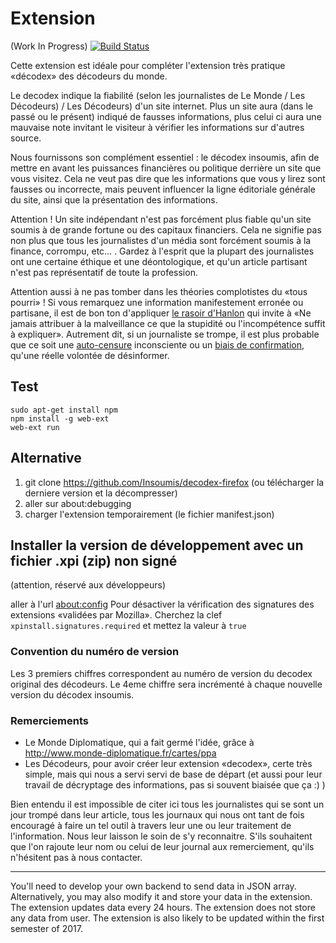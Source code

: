 # Extension

(Work In Progress)
[![Build Status](https://travis-ci.org/Insoumis/decodex-firefox.svg?branch=develop)](https://travis-ci.org/Insoumis/decodex-firefox)

Cette extension est idéale pour compléter l'extension très pratique «décodex» des décodeurs du monde.

Le decodex indique la fiabilité (selon les journalistes de Le Monde / Les
Décodeurs) / Les Décodeurs) d'un site internet. Plus un site aura (dans le
passé ou le présent) indiqué de fausses informations, plus celui ci aura une
mauvaise note invitant le visiteur à vérifier les informations sur d'autres
source.

Nous fournissons son complément essentiel : le décodex insoumis, afin de
mettre en avant les puissances financières ou politique derrière un site que
vous visitez. Cela ne veut pas dire que les informations que vous y lirez sont
fausses ou incorrecte, mais peuvent influencer la ligne éditoriale générale du
site, ainsi que la présentation des informations.

Attention ! Un site indépendant n'est pas forcément plus fiable qu'un site
soumis à de grande fortune ou des capitaux financiers. Cela ne signifie pas
non plus que tous les journalistes d'un média sont forcément soumis à la
finance, corrompu, etc… . Gardez à l'esprit que la plupart des journalistes
ont une certaine éthique et une déontologique, et qu'un article partisant
n'est pas représentatif de toute la profession.

Attention aussi à ne pas tomber dans les théories complotistes du «tous
pourri» ! Si vous remarquez une information manifestement erronée ou partisane,
il est de bon ton d'appliquer <a
href="https://fr.wikipedia.org/wiki/Rasoir_d'Hanlon">le rasoir d'Hanlon</a>
qui invite à «Ne jamais attribuer à la malveillance ce que la stupidité ou
l'incompétence suffit à expliquer». Autrement dit, si un journaliste se
trompe, il est plus probable que ce soit une <a
href="https://fr.wiktionary.org/wiki/autocensure">auto-censure</a>
inconsciente ou un <a
href="https://fr.wikipedia.org/wiki/Biais_de_confirmation">biais de
confirmation</a>, qu'une réelle volontée de désinformer.

## Test

```
sudo apt-get install npm
npm install -g web-ext
web-ext run
```

## Alternative

1) git clone https://github.com/Insoumis/decodex-firefox (ou télécharger la
derniere version et la décompresser)
2) aller sur about:debugging
3) charger l'extension temporairement (le fichier manifest.json)


## Installer la version de développement avec un fichier .xpi (zip) non signé

(attention, réservé aux développeurs)

aller à l'url <a href="about:config">about:config</a> Pour désactiver la
vérification des signatures des extensions «validées par Mozilla».
Cherchez la clef <code>xpinstall.signatures.required</code> et mettez la
valeur à <code>true</code>


### Convention du numéro de version

Les 3 premiers chiffres correspondent au numéro de version du decodex original
des décodeurs. Le 4eme chiffre sera incrémenté à chaque nouvelle version du
décodex insoumis.


### Remerciements

* Le Monde Diplomatique,
qui a fait germé l'idée, grâce à http://www.monde-diplomatique.fr/cartes/ppa
* Les Décodeurs,
pour avoir créer leur extension «decodex», certe très simple, mais qui nous a
servi servi de base de départ (et aussi pour leur travail de décryptage des
informations, pas si souvent biaisée que ça :) )


Bien entendu il est impossible de citer ici tous les journalistes qui se sont
un jour trompé dans leur article, tous les journaux qui nous ont tant de fois
encouragé à faire un tel outil à travers leur une ou leur traitement de
l'information. Nous leur laisson le soin de s'y reconnaitre. S'ils souhaitent
que l'on rajoute leur nom ou celui de leur journal aux remerciement, qu'ils
n'hésitent pas à nous contacter.

-----

You'll need to develop your own backend to send data in JSON array. Alternatively, you may also modify it and store your data in the extension.
The extension updates data every 24 hours.
The extension does not store any data from user.
The extension is also likely to be updated within the first semester of 2017.
